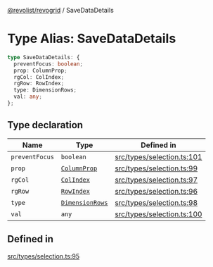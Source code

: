 [@revolist/revogrid](README.md) / SaveDataDetails

# Type Alias: SaveDataDetails

```ts
type SaveDataDetails: {
  preventFocus: boolean;
  prop: ColumnProp;
  rgCol: ColIndex;
  rgRow: RowIndex;
  type: DimensionRows;
  val: any;
};
```

## Type declaration

| Name | Type | Defined in |
| ------ | ------ | ------ |
| `preventFocus` | `boolean` | [src/types/selection.ts:101](https://github.com/revolist/revogrid/blob/47823c55f21dbab2ee19530dcd4c960a36eea0e4/src/types/selection.ts#L101) |
| `prop` | [`ColumnProp`](TypeAlias.ColumnProp.md) | [src/types/selection.ts:99](https://github.com/revolist/revogrid/blob/47823c55f21dbab2ee19530dcd4c960a36eea0e4/src/types/selection.ts#L99) |
| `rgCol` | [`ColIndex`](TypeAlias.ColIndex.md) | [src/types/selection.ts:97](https://github.com/revolist/revogrid/blob/47823c55f21dbab2ee19530dcd4c960a36eea0e4/src/types/selection.ts#L97) |
| `rgRow` | [`RowIndex`](TypeAlias.RowIndex.md) | [src/types/selection.ts:96](https://github.com/revolist/revogrid/blob/47823c55f21dbab2ee19530dcd4c960a36eea0e4/src/types/selection.ts#L96) |
| `type` | [`DimensionRows`](TypeAlias.DimensionRows.md) | [src/types/selection.ts:98](https://github.com/revolist/revogrid/blob/47823c55f21dbab2ee19530dcd4c960a36eea0e4/src/types/selection.ts#L98) |
| `val` | `any` | [src/types/selection.ts:100](https://github.com/revolist/revogrid/blob/47823c55f21dbab2ee19530dcd4c960a36eea0e4/src/types/selection.ts#L100) |

## Defined in

[src/types/selection.ts:95](https://github.com/revolist/revogrid/blob/47823c55f21dbab2ee19530dcd4c960a36eea0e4/src/types/selection.ts#L95)
